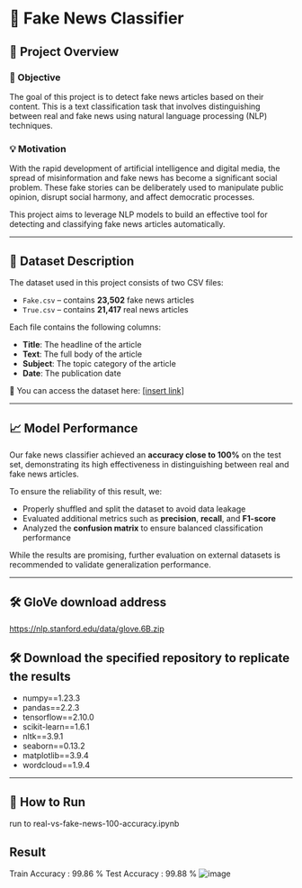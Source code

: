 # 📰 Fake News Classifier

## 📌 Project Overview

### 🎯 Objective
The goal of this project is to detect fake news articles based on their content. This is a text classification task that involves distinguishing between real and fake news using natural language processing (NLP) techniques.

### 💡 Motivation
With the rapid development of artificial intelligence and digital media, the spread of misinformation and fake news has become a significant social problem. These fake stories can be deliberately used to manipulate public opinion, disrupt social harmony, and affect democratic processes.

This project aims to leverage NLP models to build an effective tool for detecting and classifying fake news articles automatically.

---

## 📂 Dataset Description

The dataset used in this project consists of two CSV files:

- `Fake.csv` – contains **23,502** fake news articles  
- `True.csv` – contains **21,417** real news articles  

Each file contains the following columns:

- **Title**: The headline of the article  
- **Text**: The full body of the article  
- **Subject**: The topic category of the article  
- **Date**: The publication date  

🔗 You can access the dataset here: [[insert link]](https://www.kaggle.com/datasets/clmentbisaillon/fake-and-real-news-dataset)

---

## 📈 Model Performance

Our fake news classifier achieved an **accuracy close to 100%** on the test set, demonstrating its high effectiveness in distinguishing between real and fake news articles.

To ensure the reliability of this result, we:
- Properly shuffled and split the dataset to avoid data leakage
- Evaluated additional metrics such as **precision**, **recall**, and **F1-score**
- Analyzed the **confusion matrix** to ensure balanced classification performance

While the results are promising, further evaluation on external datasets is recommended to validate generalization performance.

---
## 🛠️ GloVe download address
https://nlp.stanford.edu/data/glove.6B.zip

## 🛠️ Download the specified repository to replicate the results

- numpy==1.23.3
- pandas==2.2.3
- tensorflow==2.10.0
- scikit-learn==1.6.1
- nltk==3.9.1
- seaborn==0.13.2
- matplotlib==3.9.4
- wordcloud==1.9.4

---

## 🚀 How to Run

run to real-vs-fake-news-100-accuracy.ipynb

## Result

Train Accuracy : 99.86 %
Test Accuracy  : 99.88 %
![image](https://github.com/user-attachments/assets/1748a3d8-f88e-4a2b-a5e0-c40ec06fd296)
